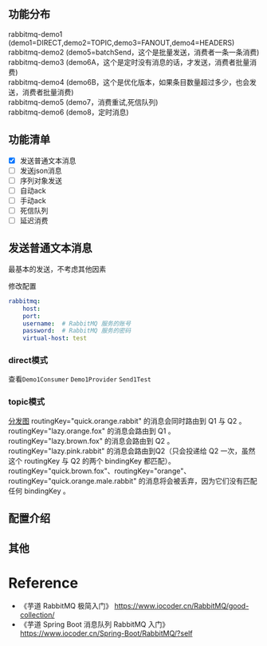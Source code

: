 ## 功能分布
rabbitmq-demo1 (demo1=DIRECT,demo2=TOPIC,demo3=FANOUT,demo4=HEADERS)  
rabbitmq-demo2 (demo5=batchSend，这个是批量发送，消费者一条一条消费)  
rabbitmq-demo3 (demo6A，这个是定时没有消息的话，才发送，消费者批量消费)   
rabbitmq-demo4 (demo6B，这个是优化版本，如果条目数量超过多少，也会发送，消费者批量消费)    
rabbitmq-demo5 (demo7，消费重试,死信队列)    
rabbitmq-demo6 (demo8，定时消息)    


## 功能清单
- [x] 发送普通文本消息
- [ ] 发送json消息
- [ ] 序列对象发送
- [ ] 自动ack
- [ ] 手动ack
- [ ] 死信队列
- [ ] 延迟消费

## 发送普通文本消息

最基本的发送，不考虑其他因素

修改配置
```yaml
rabbitmq:
    host: 
    port: 
    username:  # RabbitMQ 服务的账号
    password:  # RabbitMQ 服务的密码
    virtual-host: test
```

### direct模式

查看`Demo1Consumer` `Demo1Provider` `Send1Test`

### topic模式
[分发图](./doc/topic-img.png)
routingKey="quick.orange.rabbit" 的消息会同时路由到 Q1 与 Q2 。  
routingKey="lazy.orange.fox" 的消息会路由到 Q1 。  
routingKey="lazy.brown.fox" 的消息会路由到 Q2 。  
routingKey="lazy.pink.rabbit" 的消息会路由到Q2（只会投递给 Q2 一次，虽然这个 routingKey 与 Q2 的两个 bindingKey 都匹配）。  
routingKey="quick.brown.fox"、routingKey="orange"、routingKey="quick.orange.male.rabbit" 的消息将会被丢弃，因为它们没有匹配任何 bindingKey 。  

## 配置介绍



## 其他


# Reference
- 《芋道 RabbitMQ 极简入门》 https://www.iocoder.cn/RabbitMQ/good-collection/
- 《芋道 Spring Boot 消息队列 RabbitMQ 入门》 https://www.iocoder.cn/Spring-Boot/RabbitMQ/?self


